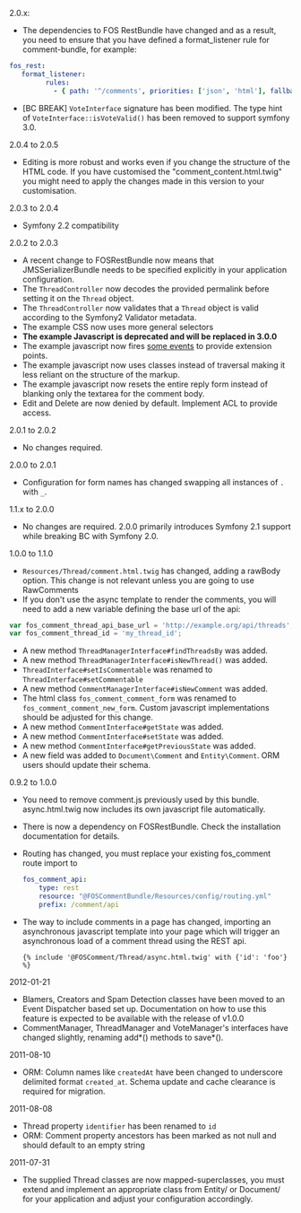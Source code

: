 2.0.x:

 * The dependencies to FOS RestBundle have changed and as a result, you need to ensure that you have defined
   a format_listener rule for comment-bundle, for example:

```yaml
fos_rest:
   format_listener:
         rules:
           - { path: '^/comments', priorities: ['json', 'html'], fallback_format: json }
```

 * [BC BREAK] `VoteInterface` signature has been modified. The type hint of
   `VoteInterface::isVoteValid()` has been removed to support symfony 3.0.

2.0.4 to 2.0.5
 * Editing is more robust and works even if you change the structure of the HTML
   code. If you have customised the "comment_content.html.twig" you might need to
   apply the changes made in this version to your customisation.

2.0.3 to 2.0.4
 * Symfony 2.2 compatibility

2.0.2 to 2.0.3

 * A recent change to FOSRestBundle now means that JMSSerializerBundle needs to
   be specified explicitly in your application configuration.
 * The `ThreadController` now decodes the provided permalink before setting it on
   the `Thread` object.
 * The `ThreadController` now validates that a `Thread` object is valid according
   to the Symfony2 Validator metadata.
 * The example CSS now uses more general selectors
 * **The example Javascript is deprecated and will be replaced in 3.0.0**
 * The example javascript now fires [some events] to provide extension points.
 * The example javascript now uses classes instead of traversal making it less
   reliant on the structure of the markup.
 * The example javascript now resets the entire reply form instead of blanking
   only the textarea for the comment body.
 * Edit and Delete are now denied by default. Implement ACL to provide access.

2.0.1 to 2.0.2

 * No changes required.

2.0.0 to 2.0.1

 * Configuration for form names has changed swapping all instances of `.` with `_`.

1.1.x to 2.0.0

 * No changes are required. 2.0.0 primarily introduces Symfony 2.1 support
   while breaking BC with Symfony 2.0.

1.0.0 to 1.1.0

 * `Resources/Thread/comment.html.twig` has changed, adding a rawBody option. This
   change is not relevant unless you are going to use RawComments
 * If you don't use the async template to render the comments, you will need to add
   a new variable defining the base url of the api:

 ``` javascript
 var fos_comment_thread_api_base_url = 'http://example.org/api/threads';
 var fos_comment_thread_id = 'my_thread_id';
 ```
 * A new method `ThreadManagerInterface#findThreadsBy` was added.
 * A new method `ThreadManagerInterface#isNewThread()` was added.
 * `ThreadInterface#setIsCommentable` was renamed to `ThreadInterface#setCommentable`
 * A new method `CommentManagerInterface#isNewComment` was added.
 * The html class `fos_comment_comment_form` was renamed to
   `fos_comment_comment_new_form`. Custom javascript implementations should be
   adjusted for this change.
 * A new method `CommentInterface#getState` was added.
 * A new method `CommentInterface#setState` was added.
 * A new method `CommentInterface#getPreviousState` was added.
 * A new field was added to `Document\Comment` and `Entity\Comment`. ORM users
   should update their schema.


0.9.2 to 1.0.0

 * You need to remove comment.js previously used by this bundle.
   async.html.twig now includes its own javascript file automatically.
 * There is now a dependency on FOSRestBundle. Check the installation documentation
   for details.
 * Routing has changed, you must replace your existing fos_comment route import to

   ``` yaml
   fos_comment_api:
       type: rest
       resource: "@FOSCommentBundle/Resources/config/routing.yml"
       prefix: /comment/api
   ```

 * The way to include comments in a page has changed, importing an asynchronous
   javascript template into your page which will trigger an asynchronous load
   of a comment thread using the REST api.

   ``` jinja
   {% include '@FOSComment/Thread/async.html.twig' with {'id': 'foo'} %}
   ```

2012-01-21

 * Blamers, Creators and Spam Detection classes have been moved to an Event
   Dispatcher based set up. Documentation on how to use this feature is expected
   to be available with the release of v1.0.0
 * CommentManager, ThreadManager and VoteManager's interfaces have changed
   slightly, renaming add*() methods to save*().

2011-08-10

 * ORM: Column names like ``createdAt`` have been changed to underscore delimited
   format ``created_at``. Schema update and cache clearance is required for
   migration.

2011-08-08

 * Thread property ``identifier`` has been renamed to ``id``
 * ORM: Comment property ancestors has been marked as not null and should default
   to an empty string

2011-07-31

 * The supplied Thread classes are now mapped-superclasses, you must extend and
   implement an appropriate class from Entity/ or Document/ for your application
   and adjust your configuration accordingly.

[some events]: https://github.com/FriendsOfSymfony/FOSCommentBundle/blob/master/Resources/doc/13-hooking-into-the-js-code.md
